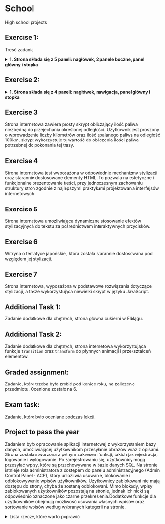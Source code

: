 # School   
High school projects       
  
## Exercise 1: 
Treść zadania
<details>
<summary><strong>1. Strona składa się z 5 paneli: nagłówek, 2 panele boczne, panel główny i stopka</strong></summary>
<details>
<summary><strong>2. Wytyczne do stworzenia strony:</strong></summary>
<details>  
<summary><strong>2.1. Kodowanie polskich znaków</strong></summary> 
</details>
<details>
<summary><strong>2.2. Dla całej strony ustawiono:</strong></summary>
- Szerokość 900px 
- Czcionka Roboto Condensed
</details>
<details>
<summary><strong>2.3. Nagłówek:</strong></summary>
- Wysokość 70px
- Szerokość 850px
- Marginesy zewnętrzne ustawione na "auto"
- Wyrównanie tekstu do środka
- Kolor tła #a6ff4d
- Zaokrąglenie krawędzi 10px
- Margines wewnętrzny górny 30px
- Pogrubiona czcionka
- Rozmiar czcionki 35px
</details>
<details>
<summary><strong>2.4. W panelach bocznych znajdują się listy zagnieżdżone nienumerowane! W dłuższym dwie, w krótszym jedna.</strong></summary>
- Dla paneli bocznych ustawiono formatowanie:
  - Szerokość 150px
  - Wysokość 600px
  - Margines zewnętrzny 25px
  - Margines zewnętrzny górny 5px
  - Wielkość czcionki 15px
</details>
<details>
<summary><strong>2.5. Dla elementów górnych panelu lewego i prawego ustawiono:</strong></summary>
- Kolor tła #a6ff4d
- Zaokrąglenie krawędzi 10px
- Wysokość 450px
- Margines wewnętrzny 10px
- Margines zewnętrzny górny 20px
</details>
<details>
<summary><strong>2.6. Dla dolnych elementów paneli bocznych ustawiono:</strong></summary>
- Kolor tła #a6ff4d
- Zaokrąglenie krawędzi 10px
- Wysokość 200px
- Margines wewnętrzny 10px
- Margines zewnętrzny górny 20px
</details>
<details>
<summary><strong>2.7. Panel główny sformatowano:</strong></summary>
- Szerokość 440px
- Margines wewnętrzny 30px
- Wyrównanie tekstu od lewej do prawej
- Wysokość linii 2
</details>
<details>
<summary><strong>2.8. Należy odpowiednio ustawić marginesy zewnętrzne listy, tak by uzyskać efekt widoczny na zrzucie ekranowym (marginesy mogą przyjmować wartości ujemne), wysokość linii 1.9</strong></summary>
</details>
<details>
<summary><strong>2.9. Stopka:</strong></summary>
- Wysokość 100px
- Wyrównanie tekstu do środka
- Margines zewnętrzny górny i wewnętrzny górny 30px
</details>
</details>
</details>
</details>

## Exercise 2:

<details>
<summary><strong>1. Strona składa się z 4 paneli: nagłówek, nawigacja, panel główny i stopka</strong></summary>
<details>
<summary><strong>2. Wytyczne do stworzenia strony:</strong></summary>
<details>
<summary><strong>2.1. Kodowanie polskich znaków</strong></summary>
</details>
<details>
<summary><strong>2.2. Dla całej strony ustawiono:</strong></summary>
- Szerokość 900px
- Obramowanie o grubości 1px linia ciągła w kolorze czarnym
</details>
<details>
<summary><strong>2.3. Nagłówek:</strong></summary>
- Nagłówek stopnia pierwszego o treści "Zabawy matematyczne", który sformatowano następująco:
  - Wyrównanie tekstu do środka
  - Kolor tła żółty
  - Marginesy wewnętrzne górny i dolny 20px
  - Margines zewnętrzny dolny 0px
  - Szerokość 100%
  - Wysokość 100px
  - Kliknięcie w nagłówek przenosi nas na stronę główną
</details>
<details>
<summary><strong>2.4. Nawigacja:</strong></summary>
- Zawartość jak na zrzucie ekranowym
- Formatowanie (patrz screen6):
  - Szerokość 30%
  - Kolor tła w gradiencie (linear-gradient) do prawej kolory #89baf5 i biały
- Elementy nawigacji:
  - Wysokość linii 60px
- Aktywny element listy:
  - Kolor tła w gradiencie (linear-gradient) do prawej kolory żółty i biały
- Po najechaniu myszką na element nawigacji kolor tła zmienia się na żółty
</details>
<details>
<summary><strong>2.5. Zawartość panelu głównego:</strong></summary>
- Jak na zrzutach ekranowych
- Formularze zawarte są w tabeli
- Szerokość panelu 70%
- Formatowanie przycisków:
  - Kolor tła jasnoniebieski
  - Obramowanie o grubości 2px, linia ciągła kolor jasnoniebieski
  - Wysokość 25px
  - Pogrubiona czcionka
  - Kursor pointer
  - Na kliknięcie kolor tła przycisku zmienia się na #80bfff
</details>
<details>
<summary><strong>2.6. Stopka:</strong></summary>
- Wysokość 40px
- Szerokość 100%
- Kolor tła żółty
</details>
<details>
<summary><strong>3. Skrypty:</strong></summary>
<details>
<summary><strong>3.1. Pierwszy skrypt znajduje najmniejszą liczbę spośród 3 wpisanych przez użytkownika (patrz screen 3)</strong></summary>
- Skrypt sprawdza, czy wpisano wszystkie liczby
</details>
<details>
<summary><strong>3.2. Drugi skrypt sprawdza, czy podana liczba znajduje się w przedziale liczb podanych przez użytkownika</strong></summary>
- Dla skryptu nie ma znaczenia, która liczba jest większa, kończąca czy otwierająca przedział.
</details>
<details>
<summary><strong>3.3. Ostatni skrypt (nie jest obowiązkowy!!!) odpowiada za przesuwanie się w stopce napisu "Zabawy matematyczne"</strong></summary>
</details>
</details>
</details>
</details>

## Exercise 3

Strona internetowa zawiera prosty skrypt obliczający ilość paliwa niezbędną do przejechania określonej odległości. Użytkownik jest proszony o wprowadzenie liczby kilometrów oraz ilość spalanego paliwa na odległość 100km, skrypt wykorzystuje tę wartość do obliczenia ilości paliwa potrzebnej do pokonania tej trasy.

## Exercise 4

Strona internetowa jest wyposażona w odpowiednie mechanizmy stylizacji oraz starannie dostosowane elementy HTML. To pozwala na estetyczne i funkcjonalne prezentowanie treści, przy jednoczesnym zachowaniu struktury stron zgodnie z najlepszymi praktykami projektowania interfejsów internetowych

## Exercise 5

Strona internetowa umożliwiająca dynamiczne stosowanie efektów stylizacyjnych do tekstu za pośrednictwem interaktywnych przycisków.

## Exercise 6 

Witryna o tematyce japońskiej, która została starannie dostosowana pod względem jej stylizacji.

## Exercise 7

Strona internetowa, wyposażona w podstawowe rozwiązania dotyczące stylizacji, a także wykorzystująca niewielki skrypt w języku JavaScript.

## Additional Task 1:

Zadanie dodatkowe dla chętnych, strona głowna cukierni w Elblągu.

## Additional Task 2:

Zadanie dodatkowe dla chętnych, strona internetowa wykorzystująca funkcje `transition` oraz `transform` do płynnych animacji i przekształceń elementów.

## Graded assignment:

Zadanie, które trzeba było zrobić pod koniec roku, na zaliczenie przedmiotu. Ocenione zostało na 6.

## Exam task:

Zadanie, które było oceniane podczas lekcji.

## Project to pass the year

Zadaniem było opracowanie aplikacji internetowej z wykorzystaniem bazy danych, umożliwiającej użytkownikom przesyłanie obrazów wraz z opisami. Strona została stworzona z pełnym zakresem funkcji, takich jak rejestracja, logowanie i wylogowanie. Po zarejestrowaniu się, użytkownicy mogą przesyłać wpisy, które są przechowywane w bazie danych SQL. Na stronie istnieje rola administratora z dostępem do panelu administracyjnego (Admin Control Panel - ACP), który umożliwia usuwanie, blokowanie i odblokowywanie wpisów użytkowników. Użytkownicy zablokowani nie mają dostępu do strony, chyba że zostaną odblokowani. Mimo blokady, wpisy zablokowanych użytkowników pozostają na stronie, jednak ich nicki są odpowiednio oznaczone jako czarne przekreślenia.Dodatkowe funkcje dla użytkowników obejmują możliwość usuwania własnych wpisów oraz sortowanie wpisów według wybranych kategorii na stronie.

<details>
<summary>Lista rzeczy, które warto poprawić</summary>

1. Spaghetti kod - przerobić kod strony na taki, aby nie przeklejać tego samego kodu, który odnosi się do kolejnej strony. Poprawnym wydaję się polecenie `include`, a także osobny plik z funkcjami.
2. Usprawnić przesyłanie obrazów - użytkownik powinien móc uploadować własny obraz z dysku do bazy danych, zamiast przeklejać adres URL obrazu.

</details>
 
